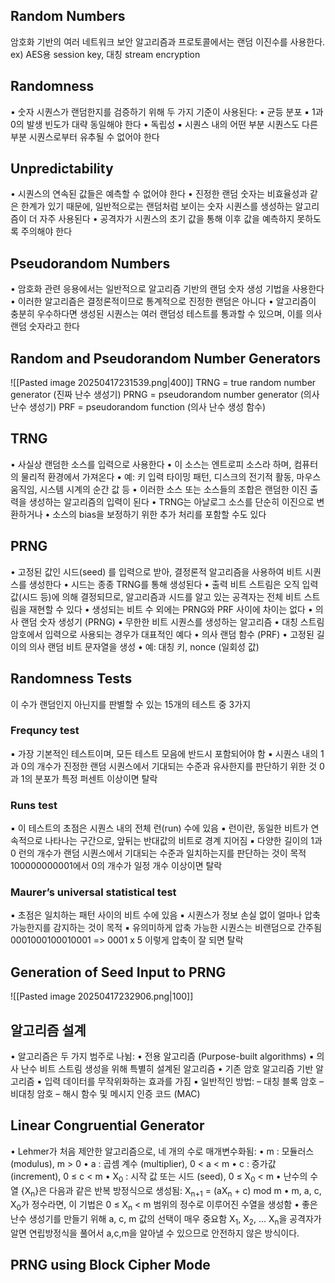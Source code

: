 ## Random Numbers
암호화 기반의 여러 네트워크 보안 알고리즘과 프로토콜에서는 랜덤 이진수를 사용한다.
ex) AES용 session key, 대칭 stream encryption
## Randomness
• 숫자 시퀀스가 랜덤한지를 검증하기 위해 두 가지 기준이 사용된다:
	•	균등 분포
		▪ 1과 0의 발생 빈도가 대략 동일해야 한다
	•	독립성
		▪ 시퀀스 내의 어떤 부분 시퀀스도 다른 부분 시퀀스로부터 유추될 수 없어야 한다
## Unpredictability
• 시퀀스의 연속된 값들은 예측할 수 없어야 한다
	•	진정한 랜덤 숫자는 비효율성과 같은 한계가 있기 때문에, 일반적으로는 랜덤처럼 보이는 숫자 시퀀스를 생성하는 알고리즘이 더 자주 사용된다
	•	공격자가 시퀀스의 초기 값을 통해 이후 값을 예측하지 못하도록 주의해야 한다
## Pseudorandom Numbers
• 암호화 관련 응용에서는 일반적으로 알고리즘 기반의 랜덤 숫자 생성 기법을 사용한다
• 이러한 알고리즘은 결정론적이므로 통계적으로 진정한 랜덤은 아니다
• 알고리즘이 충분히 우수하다면 생성된 시퀀스는 여러 랜덤성 테스트를 통과할 수 있으며, 이를 의사 랜덤 숫자라고 한다
## Random and Pseudorandom Number Generators
![[Pasted image 20250417231539.png|400]]
TRNG = true random number generator (진짜 난수 생성기)
PRNG = pseudorandom number generator (의사 난수 생성기)
PRF = pseudorandom function (의사 난수 생성 함수)

## TRNG
• 사실상 랜덤한 소스를 입력으로 사용한다
• 이 소스는 엔트로피 소스라 하며, 컴퓨터의 물리적 환경에서 가져온다
	•	예: 키 입력 타이밍 패턴, 디스크의 전기적 활동, 마우스 움직임, 시스템 시계의 순간 값 등
	•	이러한 소스 또는 소스들의 조합은 랜덤한 이진 출력을 생성하는 알고리즘의 입력이 된다
• TRNG는 아날로그 소스를 단순히 이진으로 변환하거나
• 소스의 bias을 보정하기 위한 추가 처리를 포함할 수도 있다
## PRNG
• 고정된 값인 시드(seed) 를 입력으로 받아, 결정론적 알고리즘을 사용하여 비트 시퀀스를 생성한다
	•	시드는 종종 TRNG를 통해 생성된다
• 출력 비트 스트림은 오직 입력 값(시드 등)에 의해 결정되므로, 알고리즘과 시드를 알고 있는 공격자는 전체 비트 스트림을 재현할 수 있다
• 생성되는 비트 수 외에는 PRNG와 PRF 사이에 차이는 없다
•	의사 랜덤 숫자 생성기 (PRNG)
	•	무한한 비트 시퀀스를 생성하는 알고리즘
	•	대칭 스트림 암호에서 입력으로 사용되는 경우가 대표적인 예다
•	의사 랜덤 함수 (PRF)
	•	고정된 길이의 의사 랜덤 비트 문자열을 생성
	•	예: 대칭 키, nonce (일회성 값)
## Randomness Tests
이 수가 랜덤인지 아닌지를 판별할 수 있는 15개의 테스트 중 3가지
### Frequncy test
▪ 가장 기본적인 테스트이며, 모든 테스트 모음에 반드시 포함되어야 함
▪ 시퀀스 내의 1과 0의 개수가 진정한 랜덤 시퀀스에서 기대되는 수준과 유사한지를 판단하기 위한 것
0과 1의 분포가 특정 퍼센트 이상이면 탈락
### Runs test
▪ 이 테스트의 초점은 시퀀스 내의 전체 런(run) 수에 있음
▪ 런이란, 동일한 비트가 연속적으로 나타나는 구간으로, 앞뒤는 반대값의 비트로 경계 지어짐
▪ 다양한 길이의 1과 0 런의 개수가 랜덤 시퀀스에서 기대되는 수준과 일치하는지를 판단하는 것이 목적
100000000001에서 0의 개수가 일정 개수 이상이면 탈락
### Maurer’s universal statistical test
▪ 초점은 일치하는 패턴 사이의 비트 수에 있음
▪ 시퀀스가 정보 손실 없이 얼마나 압축 가능한지를 감지하는 것이 목적
▪ 유의미하게 압축 가능한 시퀀스는 비랜덤으로 간주됨
0001000100010001 => 0001 x 5 이렇게 압축이 잘 되면 탈락
## Generation of Seed Input to PRNG
![[Pasted image 20250417232906.png|100]]
## 알고리즘 설계
•	알고리즘은 두 가지 범주로 나뉨:
•	전용 알고리즘 (Purpose-built algorithms)
	▪ 의사 난수 비트 스트림 생성을 위해 특별히 설계된 알고리즘
•	기존 암호 알고리즘 기반 알고리즘
	▪ 입력 데이터를 무작위화하는 효과를 가짐
	▪ 일반적인 방법:
		– 대칭 블록 암호
		– 비대칭 암호
		– 해시 함수 및 메시지 인증 코드 (MAC)
## Linear Congruential Generator
•	Lehmer가 처음 제안한 알고리즘으로, 네 개의 수로 매개변수화됨:
	•	m : 모듈러스 (modulus), m > 0
	•	a : 곱셈 계수 (multiplier), 0 < a < m
	•	c : 증가값 (increment), 0 ≤ c < m
	•	X<sub>0</sub> : 시작 값 또는 시드 (seed), 0 ≤ X<sub>0</sub> < m
•	난수의 수열 \{X<sub>n</sub>\}은 다음과 같은 반복 방정식으로 생성됨:
	X<sub>n+1</sub> = (aX<sub>n</sub> + c) mod m
•	m, a, c, X<sub>0</sub>가 정수라면, 이 기법은 0 ≤ X<sub>n</sub> < m 범위의 정수로 이루어진 수열을 생성함
•	좋은 난수 생성기를 만들기 위해 a, c, m 값의 선택이 매우 중요함
X<sub>1</sub>, X<sub>2</sub>, ... X<sub>n</sub>을 공격자가 알면 연립방정식을 풀어서 a,c,m을 알아낼 수 있으므로 안전하지 않은 방식이다.
## PRNG using Block Cipher Mode



